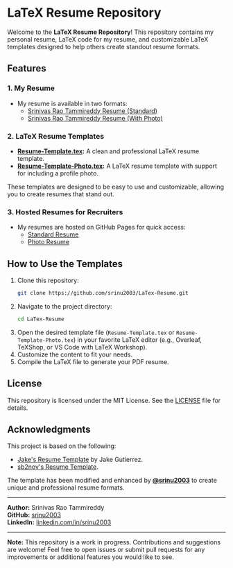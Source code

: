 # LaTeX Resume Repository

Welcome to the **LaTeX Resume Repository**! This repository contains my personal resume, LaTeX code for my resume, and customizable LaTeX templates designed to help others create standout resume formats.

## Features

### 1. **My Resume**
- My resume is available in two formats:
  - [Srinivas Rao Tammireddy Resume (Standard)](https://srinu2003.github.io/LaTex-Resume/Srinivas-Rao-Tammireddy-resume.pdf)
  - [Srinivas Rao Tammireddy Resume (With Photo)](https://srinu2003.github.io/LaTex-Resume/Srinivas-Rao-Tammireddy-Photo-resume.pdf)

### 2. **LaTeX Resume Templates**
- **[Resume-Template.tex](#file:Resume-Template.tex):** A clean and professional LaTeX resume template.
- **[Resume-Template-Photo.tex](#file:Resume-Template-Photo.tex):** A LaTeX resume template with support for including a profile photo.

These templates are designed to be easy to use and customizable, allowing you to create resumes that stand out.

### 3. **Hosted Resumes for Recruiters**
- My resumes are hosted on GitHub Pages for quick access:
  - [Standard Resume](https://srinu2003.github.io/LaTex-Resume/Srinivas-Rao-Tammireddy-resume.pdf)
  - [Photo Resume](https://srinu2003.github.io/LaTex-Resume/Srinivas-Rao-Tammireddy-Photo-resume.pdf)

## How to Use the Templates

1. Clone this repository:
   ```bash
   git clone https://github.com/srinu2003/LaTex-Resume.git
   ```
2. Navigate to the project directory:
   ```bash
   cd LaTex-Resume
   ```
3. Open the desired template file (`Resume-Template.tex` or `Resume-Template-Photo.tex`) in your favorite LaTeX editor (e.g., Overleaf, TeXShop, or VS Code with LaTeX Workshop).
4. Customize the content to fit your needs.
5. Compile the LaTeX file to generate your PDF resume.

## License

This repository is licensed under the MIT License. See the [LICENSE](LICENSE) file for details.

## Acknowledgments

This project is based on the following:
- [Jake's Resume Template](https://www.overleaf.com/latex/templates/jakes-resume-anonymous/cstpnrbkhndn) by Jake Gutierrez.
- [sb2nov's Resume Template](https://github.com/sb2nov/resume).

The template has been modified and enhanced by **[@srinu2003](https://github.com/srinu2003)** to create unique and professional resume formats.

---

**Author:** Srinivas Rao Tammireddy  
**GitHub:** [srinu2003](https://github.com/srinu2003)  
**LinkedIn:** [linkedin.com/in/srinu2003](https://linkedin.com/in/srinu2003)

---
**Note:** This repository is a work in progress. Contributions and suggestions are welcome!
Feel free to open issues or submit pull requests for any improvements or additional features you would like to see.



